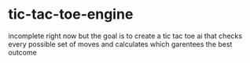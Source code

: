 # tic-tac-toe-engine
incomplete right now but the goal is to create a tic tac toe ai that checks every possible set of moves and calculates which garentees the best outcome
